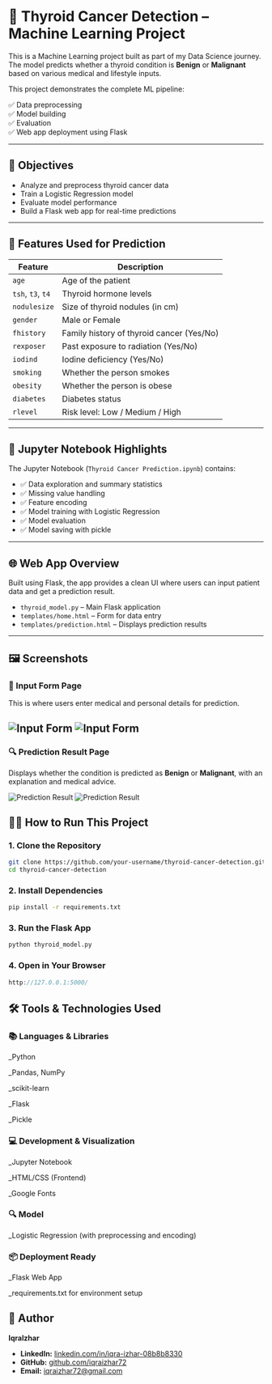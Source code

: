 # 🧠 Thyroid Cancer Detection – Machine Learning Project

This is a Machine Learning project built as part of my Data Science journey. The model predicts whether a thyroid condition is **Benign** or **Malignant** based on various medical and lifestyle inputs.

This project demonstrates the complete ML pipeline:

✅ Data preprocessing  
✅ Model building  
✅ Evaluation  
✅ Web app deployment using Flask  

---

## 📌 Objectives

- Analyze and preprocess thyroid cancer data  
- Train a Logistic Regression model  
- Evaluate model performance  
- Build a Flask web app for real-time predictions  

---

## 🧠 Features Used for Prediction

| Feature     | Description |
|-------------|-------------|
| `age`       | Age of the patient |
| `tsh`, `t3`, `t4` | Thyroid hormone levels |
| `nodulesize` | Size of thyroid nodules (in cm) |
| `gender`    | Male or Female |
| `fhistory`  | Family history of thyroid cancer (Yes/No) |
| `rexposer`  | Past exposure to radiation (Yes/No) |
| `iodind`    | Iodine deficiency (Yes/No) |
| `smoking`   | Whether the person smokes |
| `obesity`   | Whether the person is obese |
| `diabetes`  | Diabetes status |
| `rlevel`    | Risk level: Low / Medium / High |

---

## 📒 Jupyter Notebook Highlights

The Jupyter Notebook (`Thyroid Cancer Prediction.ipynb`) contains:

- ✅ Data exploration and summary statistics  
- ✅ Missing value handling  
- ✅ Feature encoding  
- ✅ Model training with Logistic Regression  
- ✅ Model evaluation  
- ✅ Model saving with pickle  

---

## 🌐 Web App Overview

Built using Flask, the app provides a clean UI where users can input patient data and get a prediction result.

- `thyroid_model.py` – Main Flask application  
- `templates/home.html` – Form for data entry  
- `templates/prediction.html` – Displays prediction results  

---

## 🖼 Screenshots

### 🧾 Input Form Page
This is where users enter medical and personal details for prediction.

![Input Form](screenshots/form.png)
![Input Form](screenshots/formfill.png)
---

### 🔍 Prediction Result Page
Displays whether the condition is predicted as **Benign** or **Malignant**, with an explanation and medical advice.

![Prediction Result](screenshots/resultm.png)
![Prediction Result](screenshots/resultb.png)

## 🏃‍♂️ How to Run This Project

### 1. Clone the Repository

```bash
git clone https://github.com/your-username/thyroid-cancer-detection.git
cd thyroid-cancer-detection
```

### 2. Install Dependencies

```bash
pip install -r requirements.txt
```

### 3. Run the Flask App

```bash
python thyroid_model.py
```

### 4. Open in Your Browser

```cpp
http://127.0.0.1:5000/
```

## 🛠 Tools & Technologies Used

### 📚 Languages & Libraries
_Python

_Pandas, NumPy

_scikit-learn

_Flask

_Pickle

### 💻 Development & Visualization
_Jupyter Notebook

_HTML/CSS (Frontend)

_Google Fonts

### 🔍 Model
_Logistic Regression (with preprocessing and encoding)

### 📦 Deployment Ready
_Flask Web App

_requirements.txt for environment setup

## 👤 Author

**IqraIzhar**
- **LinkedIn:** [linkedin.com/in/iqra-izhar-08b8b8330](https://www.linkedin.com/in/iqra-izhar-08b8b8330)  
- **GitHub:** [github.com/iqraizhar72](https://github.com/iqraizhar72)
- **Email:** [iqraizhar72@gmail.com](mailto:iqraizhar72@gmail.com)
